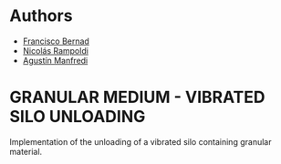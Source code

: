 # Authors
- [Francisco Bernad](https://github.com/FrBernad)
- [Nicolás Rampoldi](https://github.com/NicolasRampoldi)
- [Agustín Manfredi](https://github.com/imanfredi)

# GRANULAR MEDIUM - VIBRATED SILO UNLOADING
Implementation of the unloading of a vibrated silo containing granular material.